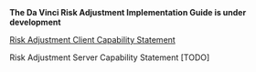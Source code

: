 
<div markdown="1" class="bg-info">
<b>The Da Vinci Risk Adjustment Implementation Guide is under development</b>
</div>

[Risk Adjustment Client Capability Statement](CapabilityStatement-ra-client.html)
<br/>

Risk Adjustment Server Capability Statement [TODO]
<br/>
